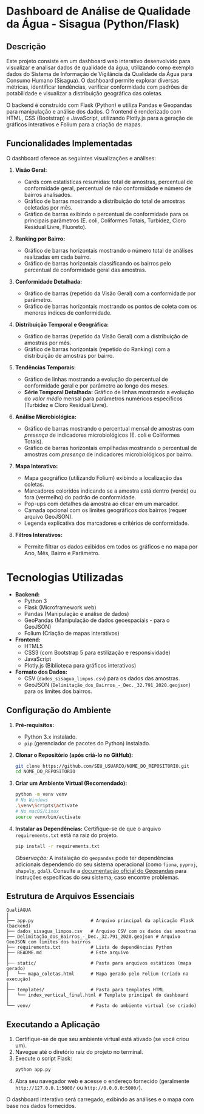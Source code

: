 # Dashboard de Análise de Qualidade da Água - Sisagua (Python/Flask)

## Descrição

Este projeto consiste em um dashboard web interativo desenvolvido para visualizar e analisar dados de qualidade da água, utilizando como exemplo dados do Sistema de Informação de Vigilância da Qualidade da Água para Consumo Humano (Sisagua). O dashboard permite explorar diversas métricas, identificar tendências, verificar conformidade com padrões de potabilidade e visualizar a distribuição geográfica das coletas.

O backend é construído com Flask (Python) e utiliza Pandas e Geopandas para manipulação e análise dos dados. O frontend é renderizado com HTML, CSS (Bootstrap) e JavaScript, utilizando Plotly.js para a geração de gráficos interativos e Folium para a criação de mapas.

## Funcionalidades Implementadas

O dashboard oferece as seguintes visualizações e análises:

1.  **Visão Geral:**
    *   Cards com estatísticas resumidas: total de amostras, percentual de conformidade geral, percentual de não conformidade e número de bairros analisados.
    *   Gráfico de barras mostrando a distribuição do total de amostras coletadas por mês.
    *   Gráfico de barras exibindo o percentual de conformidade para os principais parâmetros (E. coli, Coliformes Totais, Turbidez, Cloro Residual Livre, Fluoreto).

2.  **Ranking por Bairro:**
    *   Gráfico de barras horizontais mostrando o número total de análises realizadas em cada bairro.
    *   Gráfico de barras horizontais classificando os bairros pelo percentual de conformidade geral das amostras.

3.  **Conformidade Detalhada:**
    *   Gráfico de barras (repetido da Visão Geral) com a conformidade por parâmetro.
    *   Gráfico de barras horizontais mostrando os pontos de coleta com os menores índices de conformidade.

4.  **Distribuição Temporal e Geográfica:**
    *   Gráfico de barras (repetido da Visão Geral) com a distribuição de amostras por mês.
    *   Gráfico de barras horizontais (repetido do Ranking) com a distribuição de amostras por bairro.

5.  **Tendências Temporais:**
    *   Gráfico de linhas mostrando a evolução do percentual de conformidade geral e por parâmetro ao longo dos meses.
    *   **Série Temporal Detalhada:** Gráfico de linhas mostrando a evolução do *valor médio* mensal para parâmetros numéricos específicos (Turbidez e Cloro Residual Livre).

6.  **Análise Microbiológica:**
    *   Gráfico de barras mostrando o percentual mensal de amostras com *presença* de indicadores microbiológicos (E. coli e Coliformes Totais).
    *   Gráfico de barras horizontais empilhadas mostrando o percentual de amostras com *presença* de indicadores microbiológicos por bairro.

7.  **Mapa Interativo:**
    *   Mapa geográfico (utilizando Folium) exibindo a localização das coletas.
    *   Marcadores coloridos indicando se a amostra está dentro (verde) ou fora (vermelho) do padrão de conformidade.
    *   Pop-ups com detalhes da amostra ao clicar em um marcador.
    *   Camada opcional com os limites geográficos dos bairros (requer arquivo GeoJSON).
    *   Legenda explicativa dos marcadores e critérios de conformidade.

8.  **Filtros Interativos:**
    *   Permite filtrar os dados exibidos em todos os gráficos e no mapa por Ano, Mês, Bairro e Parâmetro.

# Tecnologias Utilizadas

*   **Backend:**
    *   Python 3
    *   Flask (Microframework web)
    *   Pandas (Manipulação e análise de dados)
    *   GeoPandas (Manipulação de dados geoespaciais - para o GeoJSON)
    *   Folium (Criação de mapas interativos)
*   **Frontend:**
    *   HTML5
    *   CSS3 (com Bootstrap 5 para estilização e responsividade)
    *   JavaScript
    *   Plotly.js (Biblioteca para gráficos interativos)
*   **Formato dos Dados:**
    *   CSV (`dados_sisagua_limpos.csv`) para os dados das amostras.
    *   GeoJSON (`Delimitação_dos_Bairros_-_Dec._32.791_2020.geojson`) para os limites dos bairros.

## Configuração do Ambiente

1.  **Pré-requisitos:**
    *   Python 3.x instalado.
    *   `pip` (gerenciador de pacotes do Python) instalado.

2.  **Clonar o Repositório (após criá-lo no GitHub):**
    ```bash
    git clone https://github.com/SEU_USUARIO/NOME_DO_REPOSITORIO.git
    cd NOME_DO_REPOSITORIO
    ```

3.  **Criar um Ambiente Virtual (Recomendado):**
    ```bash
    python -m venv venv
    # No Windows
    .\venv\Scripts\activate
    # No macOS/Linux
    source venv/bin/activate
    ```

4.  **Instalar as Dependências:**
    Certifique-se de que o arquivo `requirements.txt` está na raiz do projeto.
    ```bash
    pip install -r requirements.txt
    ```
    *Observação:* A instalação do `geopandas` pode ter dependências adicionais dependendo do seu sistema operacional (como `fiona`, `pyproj`, `shapely`, `gdal`). Consulte a [documentação oficial do Geopandas](https://geopandas.org/en/stable/getting_started/install.html) para instruções específicas do seu sistema, caso encontre problemas.

## Estrutura de Arquivos Essenciais

```
QualiÁGUA
│
├── app.py                     # Arquivo principal da aplicação Flask (backend)
├── dados_sisagua_limpos.csv   # Arquivo CSV com os dados das amostras
├── Delimitação_dos_Bairros_-_Dec._32.791_2020.geojson # Arquivo GeoJSON com limites dos bairros
├── requirements.txt           # Lista de dependências Python
├── README.md                  # Este arquivo
│
├── static/                    # Pasta para arquivos estáticos (mapa gerado)
│   └── mapa_coletas.html      # Mapa gerado pelo Folium (criado na execução)
│
├── templates/                 # Pasta para templates HTML
│   └── index_vertical_final.html # Template principal do dashboard
│
└── venv/                      # Pasta do ambiente virtual (se criado)
```

## Executando a Aplicação

1.  Certifique-se de que seu ambiente virtual está ativado (se você criou um).
2.  Navegue até o diretório raiz do projeto no terminal.
3.  Execute o script Flask:
    ```bash
    python app.py
    ```
4.  Abra seu navegador web e acesse o endereço fornecido (geralmente `http://127.0.0.1:5000/` ou `http://0.0.0.0:5000/`).

O dashboard interativo será carregado, exibindo as análises e o mapa com base nos dados fornecidos.

